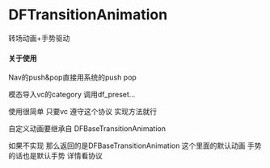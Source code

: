 # DFTransitionAnimation
转场动画+手势驱动


#### 关于使用

Nav的push&pop直接用系统的push pop

模态导入vc的category 调用df_preset...


使用很简单 只要vc 遵守<DFTransitionProtocol>这个协议 实现方法就行 

自定义动画要继承自 DFBaseTransitionAnimation

如果不实现 那么返回的是DFBaseTransitionAnimation 这个里面的默认动画
手势的话也是默认手势 详情看协议
